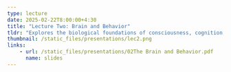 ```yaml
---
type: lecture
date: 2025-02-22T8:00:00+4:30
title: "Lecture Two: Brain and Behavior"
tldr: "Explores the biological foundations of consciousness, cognition, and behavior, with a particular focus on the mind-body problem. Covers neuronal signaling, historical and philosophical perspectives (dualism vs. monism), brain localization, language processing, and current approaches to understanding consciousness through neural mechanisms."
thumbnail: /static_files/presentations/lec2.png
links: 
    - url: /static_files/presentations/02The Brain and Behavior.pdf
      name: slides
---
```

